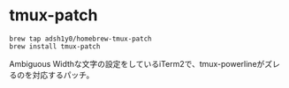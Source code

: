 # tmux-patch

```
brew tap adsh1y0/homebrew-tmux-patch
brew install tmux-patch
```

Ambiguous Widthな文字の設定をしているiTerm2で、tmux-powerlineがズレるのを対応するパッチ。
